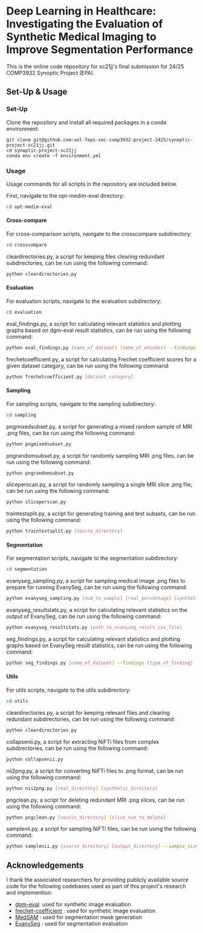 # Deep Learning in Healthcare: Investigating the Evaluation of Synthetic Medical Imaging to Improve Segmentation Performance

This is the online code repository for sc21jj's final submission for 24/25 COMP3932 Synoptic Project (EPA).

## Set-Up & Usage

### Set-Up

Clone the repository and install all required packages in a conda environment:

```
git clone git@github.com:uol-feps-soc-comp3932-project-2425/synoptic-project-sc21jj.git
cd synoptic-project-sc21jj
conda env create -f environment.yml
```

### Usage

Usage commands for all scripts in the repository are included below.

First, navigate to the opt-medim-eval directory:

```bash
cd opt-medim-eval
```

#### Cross-compare

For cross-comparison scripts, navigate to the crosscompare subdirectory:

```bash
cd crosscompare
```

cleardirectories.py, a script for keeping files clearing redundant subdirectories, can be run using the following command:

```bash
python cleardirectories.py 
```

#### Evaluation

For evaluation scripts, navigate to the evaluation subdirectory:

```bash
cd evaluation 
```

eval_findings.py, a script for calculating relevant statistics and plotting graphs based on dgm-eval result statistics, can be run using the following command:

```bash
python eval_findings.py [name_of_dataset] [name_of_encoder] --findings [type_of_finding]
```

frechetcoefficient.py, a script for calculating Frechet coefficient scores for a given dataset category, can be run using the following command:

```bash
python frechetcoefficient.py [dataset_category]
```

#### Sampling

For sampling scripts, navigate to the sampling subdirectory:

```bash
cd sampling
```

pngmixedsubset.py, a script for generating a mixed random sample of MRI .png files, can be run using the following command:

```bash
python pngmixedsubset.py 
```

pngrandomsubset.py, a script for randomly sampling MRI .png files, can be run using the following command:

```bash
python pngrandomsubset.py
```

sliceperscan.py, a script for randomly sampling a single MRI slice .png file, can be run using the following command:

```bash
python sliceperscan.py
```

traintestsplit.py, a script for generating training and test subsets, can be run using the following command:

```bash
python traintestsplit.py [source_directory]
```

#### Segmentation

For segmentation scripts, navigate to the segmentation subdirectory:

```bash
cd segmentation
```

evanyseg_sampling.py, a script for sampling medical image .png files to prepare for running EvanySeg, can be run using the following command:

```bash
python evanyseg_sampling.py [num_to_sample] [real_percentage] [synthetic_percentage] [output_directory] --trn [training_percentage] 
```

evanyseg_resultstats.py, a script for calculating relevant statistics on the output of EvanySeg, can be run using the following command:

```bash
python evanyseg_resultstats.py [path_to_evanyseg_result_csv_file]
```

seg_findings.py, a script for calculating relevant statistics and plotting graphs based on EvanySeg result statistics, can be run using the following command:

```bash
python seg_findings.py [name_of_dataset] --findings [type_of_finding]
```

#### Utils

For utils scripts, navigate to the utils subdirectory:

```bash
cd utils
```

cleardirectories.py, a script for keeping relevant files and clearing redundant subdirectories, can be run using the following command:

```bash
python cleardirectories.py 
```

collapsenii.py, a script for extracting NiFTi files from complex subdirectories, can be run using the following command:

```bash
python collapsenii.py 
```

nii2png.py, a script for converting NiFTi files to .png format, can be run using the following command:

```bash
python nii2png.py [real_directory] [synthetic_directory]
```

pngclean.py, a script for deleting redundant MRI .png slices, can be run using the following command:

```bash
python pngclean.py [source_directory] [slice_num_to_delete]
```

samplenii.py, a script for sampling NiFTi files, can be run using the following command:

```bash
python samplenii.py [source_directory] [output_directory] --sample_size [size_of_sample]
```

## Acknowledgements

I thank the associated researchers for providing publicly available source code for the following codebases used as part of this project's research and implemention:
- [dgm-eval](https://github.com/layer6ai-labs/dgm-eval): used for synthetic image evaluation
- [frechet-coefficient](https://github.com/adriankucharski/frechet-coefficient) : used for synthetic image evaluation
- [MedSAM](https://github.com/bowang-lab/MedSAM) : used for segmentation mask generation
- [EvanySeg](https://github.com/ahjolsenbics/EvanySeg) : used for segmentation evaluation
